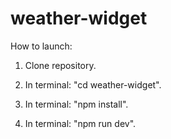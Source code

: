 # weather-widget

How to launch: 

1. Clone repository.
   
2. In terminal: "cd weather-widget".
   
3. In terminal: "npm install".
   
4. In terminal: "npm run dev".
